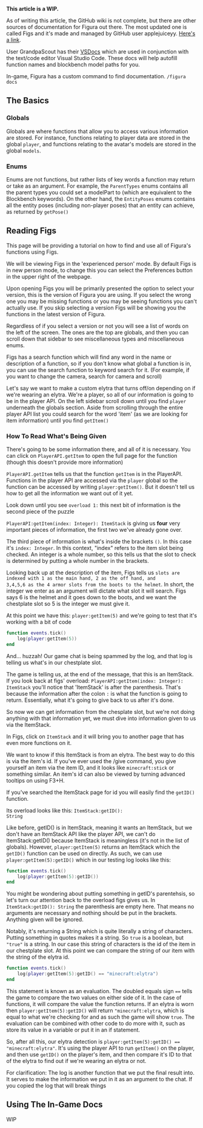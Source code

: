 **This article is a WIP.**

As of writing this article, the GitHub wiki is not complete, but there are other sources of documentation for Figura out there. The most updated one is called Figs and it's made and managed by GitHub user applejuiceyy. [Here's a link](https://applejuiceyy.github.io/figs/).

User GrandpaScout has their [VSDocs](https://github.com/GrandpaScout/FiguraRewriteVSDocs) which are used in conjunction with the text/code editor Visual Studio Code. These docs will help autofill function names and blockbench model paths for you.

In-game, Figura has a custom command to find documentation. <code>/figura docs</code>

## The Basics

### Globals

Globals are where functions that allow you to access various information are stored. For instance, functions relating to player data are stored in the global <code>player</code>, and functions relating to the avatar's models are stored in the global <code>models</code>.

### Enums

Enums are not functions, but rather lists of key words a function may return or take as an argument. For example, the <code>ParentTypes</code> enums contains all the parent types you could set a modelPart to (which are equivalent to the Blockbench keywords). On the other hand, the <code>EntityPoses</code> enums contains all the entity poses (including non-player poses) that an entity can achieve, as returned by <code>getPose()</code>

## Reading Figs

This page will be providing a tutorial on how to find and use all of Figura's functions using Figs.

We will be viewing Figs in the 'experienced person' mode. By default Figs is in new person mode, to change this you can select the Preferences button in the upper right of the webpage.

Upon opening Figs you will be primarily presented the option to select your version, this is the version of Figura you are using. If you select the wrong one you may be missing functions or you may be seeing functions you can't actually use. If you skip selecting a version Figs will be showing you the functions in the latest version of Figura.

Regardless of if you select a version or not you will see a list of words on the left of the screen. The ones are the top are globals, and then you can scroll down that sidebar to see miscellaneous types and miscellaneous enums.

Figs has a search function which will find any word in the name or description of a function, so if you don't know what global a function is in, you can use the search function to keyword search for it. (For example, if you want to change the camera, search for camera and scroll)

Let's say we want to make a custom elytra that turns off/on depending on if we're wearing an elytra. We're a player, so all of our information is going to be in the player API. On the left sidebar scroll down until you find <code>player</code> underneath the globals section. Aside from scrolling through the entire player API list you could search for the word 'item' (as we are looking for item information) until you find <code>getItem()</code>

### How To Read What's Being Given

There's going to be some information there, and all of it is necessary. You can click on <code>PlayerAPI.getItem</code> to open the full page for the function (though this doesn't provide more information)

<code>PlayerAPI.getItem</code> tells us that the function <code>getItem</code> is in the PlayerAPI. Functions in the player API are accessed via the <code>player</code> global so the function can be accessed by writing <code>player:getItem()</code>. But it doesn't tell us how to get all the information we want out of it yet.

Look down until you see <code>overload 1:</code> this next bit of information is the second piece of the puzzle

<code>PlayerAPI:getItem(index: Integer): ItemStack</code> is giving us **four** very important pieces of information, the first two we've already gone over.

The third piece of information is what's inside the brackets <code>()</code>. In this case it's <code>index: Integer</code>. In this context, "index" refers to the item slot being checked. An integer is a whole number, so this tells us that the slot to check is determined by putting a whole number in the brackets.

Looking back up at the description of the item, Figs tells us <code>slots are indexed with 1 as the main hand, 2 as the off hand, and 3,4,5,6 as the 4 armor slots from the boots to the helmet</code>. In short, the integer we enter as an argument will dictate what slot it will search. Figs says 6 is the helmet and it goes down to the boots, and we want the chestplate slot so 5 is the integer we must give it.

At this point we have this: <code>player:getItem(5)</code> and we're going to test that it's working with a bit of code

```lua
function events.tick()
    log(player:getItem(5))
end
```

And... huzzah! Our game chat is being spammed by the log, and that log is telling us what's in our chestplate slot.

The game is telling us, at the end of the message, that this is an ItemStack. If you look back at figs' overload: <code>PlayerAPI:getItem(index: Integer): ItemStack</code> you'll notice that 'ItemStack' is after the parenthesis. That's because the information after the colon <code>:</code> is what the function is going to return. Essentially, what it's going to give back to us after it's done.

So now we can get information from the chesplate slot, but we're not doing anything with that information yet, we must dive into information given to us via the ItemStack.

In Figs, click on <code>ItemStack</code> and it will bring you to another page that has even more functions on it.

We want to know if this ItemStack is from an elytra. The best way to do this is via the item's id. If you've ever used the /give command, you give yourself an item via the item ID, and it looks like <code>minecraft:stick</code> or something similar. An item's id can also be viewed by turning advanced tooltips on using F3+H.

If you've searched the ItemStack page for id you will easily find the <code>getID()</code> function.

Its overload looks like this: <code>ItemStack:getID(): String</code>

Like before, getID() is in ItemStack, meaning it wants an ItemStack, but we don't have an ItemStack API like the player API, we can't do ItemStack:getID() because ItemStack is meaningless (it's not in the list of globals). However, <code>player:getItem(5)</code> returns an ItemStack which the <code>getID()</code> function can be used on directly. As such, we can use <code>player:getItem(5):getID()</code> which in our testing log looks like this:

```lua
function events.tick()
    log(player:getItem(5):getID())
end
```

You might be wondering about putting something in getID's parentehsis, so let's turn our attention back to the overload figs gives us. In <code>ItemStack:getID(): String</code> the parenthesis are empty here. That means no arguments are necessary and nothing should be put in the brackets. Anything given will be ignored.

Notably, it's returning a String which is quite literally a string of characters. Putting something in quotes makes it a string. So <code>true</code> is a boolean, but <code>"true"</code> is a string. In our case this string of characters is the id of the item in our chestplate slot. At this point we can compare the string of our item with the string of the elytra id.

```lua
function events.tick()
    log(player:getItem(5):getID() == "minecraft:elytra")
end
```

This statement is known as an evaluation. The doubled equals sign <code>==</code> tells the game to compare the two values on either side of it. In the case of functions, it will compare the value the function returns. If an elytra is worn then <code>player:getItem(5):getID()</code> will return <code>"minecraft:elytra</code>, which is equal to what we're checking for and as such the game will show <code>true</code>. The evaluation can be combined with other code to do more with it, such as store its value in a variable or put it in an if statement.

So, after all this, our elytra detection is <code>player:getItem(5):getID() == "minecraft:elytra"</code>. It's using the player API to run <code>getItem()</code> on the player, and then use <code>getID()</code> on the player's item, and then compare it's ID to that of the elytra to find out if we're wearing an elytra or not.

For clarification: The log is another function that we put the final result into. It serves to make the information we put in it as an argument to the chat. If you copied the log that will break things

## Using The In-Game Docs

WIP
